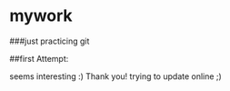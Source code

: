# mywork
###just practicing git 

##first Attempt:

seems interesting :) 
Thank you!
trying to update online ;)
